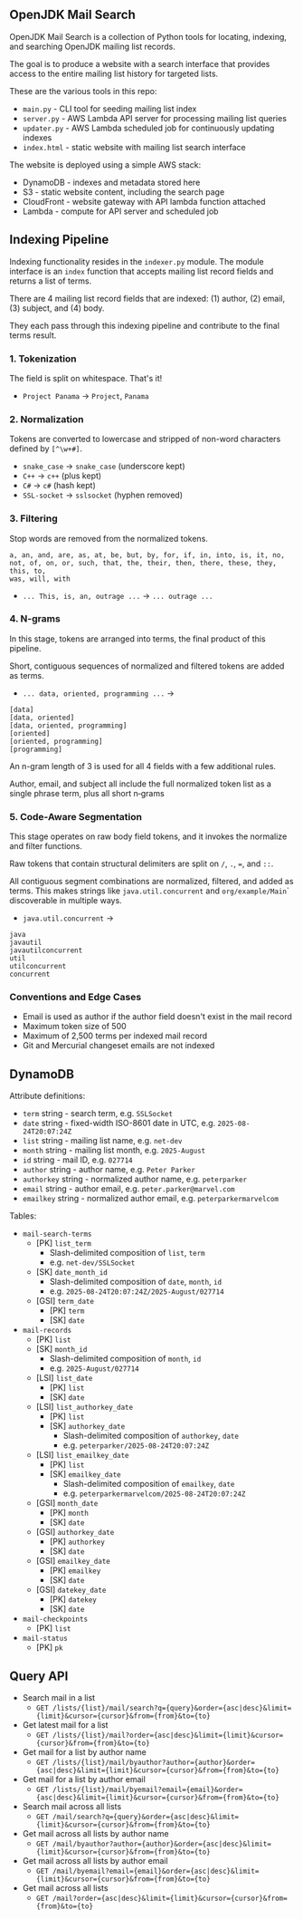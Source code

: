 ## OpenJDK Mail Search

OpenJDK Mail Search is a collection of Python tools for locating, indexing, and searching OpenJDK mailing list records.

The goal is to produce a website with a search interface that provides access to the entire mailing list
history for targeted lists.

These are the various tools in this repo:
* `main.py` - CLI tool for seeding mailing list index
* `server.py` - AWS Lambda API server for processing mailing list queries
* `updater.py` - AWS Lambda scheduled job for continuously updating indexes
* `index.html` - static website with mailing list search interface

The website is deployed using a simple AWS stack:
* DynamoDB - indexes and metadata stored here
* S3 - static website content, including the search page
* CloudFront - website gateway with API lambda function attached
* Lambda - compute for API server and scheduled job

## Indexing Pipeline

Indexing functionality resides in the `indexer.py` module. The module interface is an `index` function
that accepts mailing list record fields and returns a list of terms.

There are 4 mailing list record fields that are indexed: (1) author, (2) email, (3) subject, and (4) body.

They each pass through this indexing pipeline and contribute to the final terms result.

### 1. Tokenization

The field is split on whitespace. That's it!

* `Project Panama` → `Project`, `Panama`

### 2. Normalization

Tokens are converted to lowercase and stripped of non-word characters defined by `[^\w+#]`.

* `snake_case` → `snake_case` (underscore kept)
* `C++` → `c++` (plus kept)
* `C#` → `c#` (hash kept)
* `SSL-socket` → `sslsocket` (hyphen removed)

### 3. Filtering

Stop words are removed from the normalized tokens.

```
a, an, and, are, as, at, be, but, by, for, if, in, into, is, it, no,
not, of, on, or, such, that, the, their, then, there, these, they, this, to,
was, will, with
```

* `... This, is, an, outrage ...` → `... outrage ...` 

### 4. N-grams

In this stage, tokens are arranged into terms, the final product of this pipeline.

Short, contiguous sequences of normalized and filtered tokens are added as terms.

* `... data, oriented, programming ...` →
```
[data]
[data, oriented]
[data, oriented, programming]
[oriented]
[oriented, programming]
[programming]
```

An n-gram length of 3 is used for all 4 fields with a few additional rules.

Author, email, and subject all include the full normalized token list as a single phrase term,
plus all short n‑grams

### 5. Code-Aware Segmentation

This stage operates on raw body field tokens, and it invokes the normalize and filter functions.

Raw tokens that contain structural delimiters are split on `/`, `.`, `=`, and `::`.

All contiguous segment combinations are normalized, filtered, and added as terms.
This makes strings like `java.util.concurrent` and `org/example/Main`</code>` discoverable in multiple ways.

* `java.util.concurrent` →
```
java
javautil
javautilconcurrent
util
utilconcurrent
concurrent
```

### Conventions and Edge Cases

* Email is used as author if the author field doesn't exist in the mail record
* Maximum token size of 500
* Maximum of 2,500 terms per indexed mail record
* Git and Mercurial changeset emails are not indexed

## DynamoDB

Attribute definitions:
* `term` string - search term, e.g. `SSLSocket`
* `date` string - fixed-width ISO-8601 date in UTC, e.g. `2025-08-24T20:07:24Z`
* `list` string - mailing list name, e.g. `net-dev`
* `month` string - mailing list month, e.g. `2025-August`
* `id` string - mail ID, e.g. `027714`
* `author` string - author name, e.g. `Peter Parker`
* `authorkey` string - normalized author name, e.g. `peterparker`
* `email` string - author email, e.g. `peter.parker@marvel.com`
* `emailkey` string - normalized author email, e.g. `peterparkermarvelcom`

Tables:
* `mail-search-terms`
  * [PK] `list_term`
    * Slash-delimited composition of `list`, `term`
    * e.g. `net-dev/SSLSocket`
  * [SK] `date_month_id`
    * Slash-delimited composition of `date`, `month`, `id`
    * e.g. `2025-08-24T20:07:24Z/2025-August/027714`
  * [GSI] `term_date`
    * [PK] `term`
    * [SK] `date`
* `mail-records`
  * [PK] `list`
  * [SK] `month_id`
    * Slash-delimited composition of `month`, `id`
    * e.g. `2025-August/027714`
  * [LSI] `list_date`
    * [PK] `list`
    * [SK] `date`
  * [LSI] `list_authorkey_date`
    * [PK] `list`
    * [SK] `authorkey_date`
      * Slash-delimited composition of `authorkey`, `date`
      * e.g. `peterparker/2025-08-24T20:07:24Z`
  * [LSI] `list_emailkey_date`
    * [PK] `list`
    * [SK] `emailkey_date`
      * Slash-delimited composition of `emailkey`, `date`
      * e.g. `peterparkermarvelcom/2025-08-24T20:07:24Z`
  * [GSI] `month_date`
    * [PK] `month`
    * [SK] `date`
  * [GSI] `authorkey_date`
    * [PK] `authorkey`
    * [SK] `date`
  * [GSI] `emailkey_date`
    * [PK] `emailkey`
    * [SK] `date`
  * [GSI] `datekey_date`
    * [PK] `datekey`
    * [SK] `date`
* `mail-checkpoints`
  * [PK] `list`
* `mail-status`
  * [PK] `pk`


## Query API

* Search mail in a list
  * `GET /lists/{list}/mail/search?q={query}&order={asc|desc}&limit={limit}&cursor={cursor}&from={from}&to={to}`
* Get latest mail for a list
  * `GET /lists/{list}/mail?order={asc|desc}&limit={limit}&cursor={cursor}&from={from}&to={to}`
* Get mail for a list by author name
  * `GET /lists/{list}/mail/byauthor?author={author}&order={asc|desc}&limit={limit}&cursor={cursor}&from={from}&to={to}`
* Get mail for a list by author email
  * `GET /lists/{list}/mail/byemail?email={email}&order={asc|desc}&limit={limit}&cursor={cursor}&from={from}&to={to}`
* Search mail across all lists
  * `GET /mail/search?q={query}&order={asc|desc}&limit={limit}&cursor={cursor}&from={from}&to={to}`
* Get mail across all lists by author name
  * `GET /mail/byauthor?author={author}&order={asc|desc}&limit={limit}&cursor={cursor}&from={from}&to={to}`
* Get mail across all lists by author email
  * `GET /mail/byemail?email={email}&order={asc|desc}&limit={limit}&cursor={cursor}&from={from}&to={to}`
* Get mail across all lists
  * `GET /mail?order={asc|desc}&limit={limit}&cursor={cursor}&from={from}&to={to}`